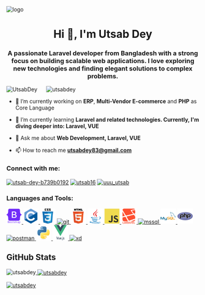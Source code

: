 ![logo](https://camo.githubusercontent.com/46b8d91ae101191fb187caff3f4ed098a54a02877efda2ada2c8c9adcb2f0eba/68747470733a2f2f692e6962622e636f2f33685371764b6e2f3230393433383631392d32353039316364662d613132362d346539352d613234632d3565666466383035373630362e676966)
<h1 align="center">Hi 👋, I'm Utsab Dey</h1>
<h3 align="center">A passionate Laravel developer from Bangladesh with a strong focus on building scalable web applications. I love exploring new technologies and finding elegant solutions to complex problems.</h3>

<img align="right" src="https://camo.githubusercontent.com/5352b6b2b973a416adb9f788796e6e861e6ff286d2d83780df8ef7d90d4ca349/68747470733a2f2f6d656469612e67697068792e636f6d2f6d656469612f53576f536b4e36447854737a71494b4571762f67697068792e676966" alt="utsabdey" width="400"/>

<p align="left"> <img src="https://komarev.com/ghpvc/?username=UtsabDey&label=Profile%20views&color=0e75b6&style=flat" alt="UtsabDey" /> </p>

- 🔭 I’m currently working on **ERP**, **Multi-Vendor E-commerce** and **PHP** as Core Language

- 🌱 I’m currently learning **Laravel and related technologies. Currently, I'm diving deeper into: Laravel, VUE**

- 💬 Ask me about **Web Development, Laravel, VUE**

- 📫 How to reach me **utsabdey83@gmail.com**

<h3 align="left">Connect with me:</h3>
<p align="left">
<a href="https://linkedin.com/in/utsab-dey-b739b0192" target="blank"><img align="center" src="https://raw.githubusercontent.com/rahuldkjain/github-profile-readme-generator/master/src/images/icons/Social/linked-in-alt.svg" alt="utsab-dey-b739b0192" height="30" width="40" /></a>
<a href="https://fb.com/utsab16" target="blank"><img align="center" src="https://raw.githubusercontent.com/rahuldkjain/github-profile-readme-generator/master/src/images/icons/Social/facebook.svg" alt="utsab16" height="30" width="40" /></a>
<a href="https://instagram.com/uuu_utsab" target="blank"><img align="center" src="https://raw.githubusercontent.com/rahuldkjain/github-profile-readme-generator/master/src/images/icons/Social/instagram.svg" alt="uuu_utsab" height="30" width="40" /></a>
</p>

<h3 align="left">Languages and Tools:</h3>
<p align="left"> <a href="https://getbootstrap.com" target="_blank" rel="noreferrer"> <img src="https://raw.githubusercontent.com/devicons/devicon/master/icons/bootstrap/bootstrap-plain-wordmark.svg" alt="bootstrap" width="40" height="40"/> </a> <a href="https://www.cprogramming.com/" target="_blank" rel="noreferrer"> <img src="https://raw.githubusercontent.com/devicons/devicon/master/icons/c/c-original.svg" alt="c" width="40" height="40"/> </a> <a href="https://www.w3schools.com/css/" target="_blank" rel="noreferrer"> <img src="https://raw.githubusercontent.com/devicons/devicon/master/icons/css3/css3-original-wordmark.svg" alt="css3" width="40" height="40"/> </a> <a href="https://git-scm.com/" target="_blank" rel="noreferrer"> <img src="https://www.vectorlogo.zone/logos/git-scm/git-scm-icon.svg" alt="git" width="40" height="40"/> </a> <a href="https://www.w3.org/html/" target="_blank" rel="noreferrer"> <img src="https://raw.githubusercontent.com/devicons/devicon/master/icons/html5/html5-original-wordmark.svg" alt="html5" width="40" height="40"/> </a> <a href="https://www.java.com" target="_blank" rel="noreferrer"> <img src="https://raw.githubusercontent.com/devicons/devicon/master/icons/java/java-original.svg" alt="java" width="40" height="40"/> </a> <a href="https://developer.mozilla.org/en-US/docs/Web/JavaScript" target="_blank" rel="noreferrer"> <img src="https://raw.githubusercontent.com/devicons/devicon/master/icons/javascript/javascript-original.svg" alt="javascript" width="40" height="40"/> </a> <a href="https://laravel.com/" target="_blank" rel="noreferrer"> <img src="https://raw.githubusercontent.com/devicons/devicon/master/icons/laravel/laravel-plain-wordmark.svg" alt="laravel" width="40" height="40"/> </a> <a href="https://www.microsoft.com/en-us/sql-server" target="_blank" rel="noreferrer"> <img src="https://www.svgrepo.com/show/303229/microsoft-sql-server-logo.svg" alt="mssql" width="40" height="40"/> </a> <a href="https://www.mysql.com/" target="_blank" rel="noreferrer"> <img src="https://raw.githubusercontent.com/devicons/devicon/master/icons/mysql/mysql-original-wordmark.svg" alt="mysql" width="40" height="40"/> </a> <a href="https://www.php.net" target="_blank" rel="noreferrer"> <img src="https://raw.githubusercontent.com/devicons/devicon/master/icons/php/php-original.svg" alt="php" width="40" height="40"/> </a> <a href="https://postman.com" target="_blank" rel="noreferrer"> <img src="https://www.vectorlogo.zone/logos/getpostman/getpostman-icon.svg" alt="postman" width="40" height="40"/> </a> <a href="https://www.python.org" target="_blank" rel="noreferrer"> <img src="https://raw.githubusercontent.com/devicons/devicon/master/icons/python/python-original.svg" alt="python" width="40" height="40"/> </a> <a href="https://vuejs.org/" target="_blank" rel="noreferrer"> <img src="https://raw.githubusercontent.com/devicons/devicon/master/icons/vuejs/vuejs-original-wordmark.svg" alt="vuejs" width="40" height="40"/> </a> <a href="https://www.adobe.com/products/xd.html" target="_blank" rel="noreferrer"> <img src="https://cdn.worldvectorlogo.com/logos/adobe-xd.svg" alt="xd" width="40" height="40"/> </a> </p>

## **GitHub Stats** 
<p align="center">
<a href="https://github.com/utsabdey" title="Redirect's to Utsab's Github">
<p><img align="left" src="https://github-readme-stats.vercel.app/api/top-langs?username=utsabdey&show_icons=true&theme=dark&locale=en&layout=compact&count_private=true&text_color=d3d3d3&icon_color=00E6FE&title_color=00E6FE" alt="utsabdey" /></p>

<p>&nbsp;<img align="center" src="https://github-readme-stats.vercel.app/api?username=utsabdey&show_icons=true&theme=dark&locale=en&count_private=true&text_color=d3d3d3&icon_color=00E6FE&title_color=00E6FE" alt="utsabdey" /></p>

<p><img align="center" src="https://github-readme-streak-stats.herokuapp.com/?user=utsabdey&count_private=true&theme=dark&theme=black-ice&stroke=0000" alt="utsabdey" /></p>
